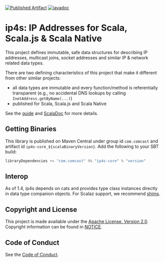 [![Published Artifact](https://img.shields.io/maven-central/v/com.comcast/ip4s-core_3.svg)](http://search.maven.org/#search%7Cga%7C1%7Cip4s-core_3)
[![javadoc](https://javadoc.io/badge2/com.comcast/ip4s-core_3/javadoc.svg)](https://javadoc.io/doc/com.comcast/ip4s-core_3)

ip4s: IP Addresses for Scala, Scala.js & Scala Native
=====================================================

This project defines immutable, safe data structures for describing IP addresses, multicast joins, socket addresses and similar IP & network related data types.

There are two defining characteristics of this project that make it different from other similar projects:
- all data types are immutable and every function/method is referentially transparent (e.g., no accidental DNS lookups by calling `InetAddress.getByName(...)`)
- published for Scala, Scala.js and Scala Native

See the [guide](docs/guide.md) and [ScalaDoc](https://javadoc.io/doc/com.comcast/ip4s-core_3) for more details.

## Getting Binaries

This library is published on Maven Central under group id `com.comcast` and artifact id `ip4s-core_${scalaBinaryVersion}`. Add the following to your SBT build:

```scala
libraryDependencies += "com.comcast" %% "ip4s-core" % "version"
```

## Interop

As of 1.4, ip4s depends on cats and provides type class instances directly in data type companion objects. For Scalaz support, we recommend [shims](https://github.com/djspiewak/shims).

## Copyright and License

This project is made available under the [Apache License, Version 2.0](LICENSE). Copyright information can be found in [NOTICE](NOTICE).

## Code of Conduct

See the [Code of Conduct](CODE_OF_CONDUCT.md).


